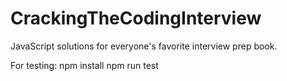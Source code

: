 # CrackingTheCodingInterview

JavaScript solutions for everyone's favorite interview prep book.

For testing:
  npm install
  npm run test
